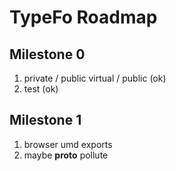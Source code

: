 # TypeFo Roadmap

## Milestone 0
1. private / public virtual / public (ok)
2. test (ok)

## Milestone 1
1. browser umd exports
2. maybe __proto__ pollute